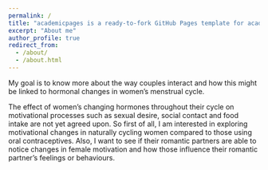 ```yaml
---
permalink: /
title: "academicpages is a ready-to-fork GitHub Pages template for academic personal websites"
excerpt: "About me"
author_profile: true
redirect_from: 
  - /about/
  - /about.html
---
```


My goal is to know more about the way couples interact and how this might be linked to hormonal changes in women’s menstrual cycle.

The effect of women’s changing hormones throughout their cycle on motivational processes such as sexual desire, social contact and food intake are not yet agreed upon. So first of all, I am interested in exploring motivational changes in naturally cycling women compared to those using oral contraceptives. Also, I want to see if their romantic partners are able to notice changes in female motivation and how those influence their romantic partner’s feelings or behaviours.


